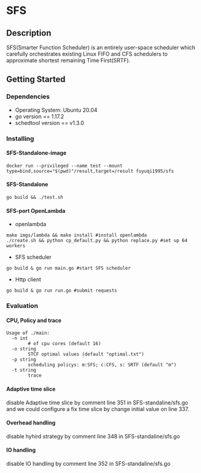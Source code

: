 # SFS

## Description

 SFS(Smarter Function Scheduler) is an entirely user-space scheduler which carefully orchestrates existing Linux FIFO and CFS schedulers to approximate shortest remaining Time First(SRTF).

## Getting Started

### Dependencies

* Operating System: Ubuntu 20.04
* go version == 1.17.2
* schedtool version == v1.3.0

### Installing

#### SFS-Standalone-image

```
docker run --privileged --name test --mount type=bind,source="$(pwd)"/result,target=/result fuyuqi1995/sfs
```

#### SFS-Standalone

```go build && ./test.sh```

#### SFS-port OpenLambda

* openlambda
```
make imgs/lambda && make install #install openlambda
./create.sh && python cp_default.py && python replace.py #set up 64 workers
```
* SFS scheduler
```
go build & go run main.go #start SFS scheduler
```
* Http client
```
go build & go run run.go #submit requests
```

### Evaluation

#### CPU, Policy and trace

```
Usage of ./main:
  -n int
    	# of cpu cores (default 16)
  -o string
    	STCF optimal values (default "optimal.txt")
  -p string
    	scheduling policys: m:SFS; c:CFS, s: SRTF (default "m")
  -t string
    	trace
```
#### Adaptive time slice

disable Adaptive time slice by comment line 351 in SFS-standaline/sfs.go and we could configure a fix time slice by change initial value on line 337.

#### Overhead handling

disable hyhird strategy by comment line 348 in SFS-standaline/sfs.go

#### IO handling

disable IO handling by comment line 352 in SFS-standaline/sfs.go
